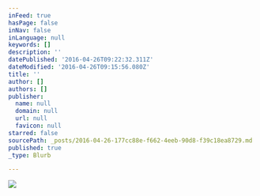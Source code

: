 ```yaml
---
inFeed: true
hasPage: false
inNav: false
inLanguage: null
keywords: []
description: ''
datePublished: '2016-04-26T09:22:32.311Z'
dateModified: '2016-04-26T09:15:56.080Z'
title: ''
author: []
authors: []
publisher:
  name: null
  domain: null
  url: null
  favicon: null
starred: false
sourcePath: _posts/2016-04-26-177cc88e-f662-4eeb-90d8-f39c18ea8729.md
published: true
_type: Blurb

---
```

![](https://the-grid-user-content.s3-us-west-2.amazonaws.com/1c68795f-0190-48e4-a4e8-cfda840e0ec3.png)